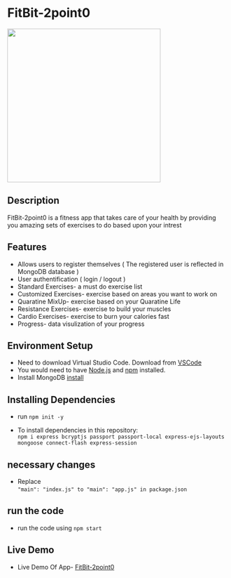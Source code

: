 # FitBit-2point0


<img src="https://user-images.githubusercontent.com/72491412/114506150-04b12600-9c4f-11eb-8265-9502d1c57a19.png" width="350">


## Description

FitBit-2point0 is a fitness app that takes care of your health by providing you amazing sets of exercises to do based upon your intrest

## Features

- Allows users to register themselves ( The registered user is reflected in MongoDB database )
- User authentification ( login / logout )
- Standard Exercises- a must do exercise list
- Customized Exercises- exercise based on areas you want to work on
- Quaratine MixUp- exercise based on your Quaratine Life
- Resistance Exercises- exercise to build your muscles
- Cardio Exercises- exercise to burn your calories fast
- Progress- data visulization of your progress

## Environment Setup

- Need to download Virtual Studio Code.
  Download from [VSCode](https://code.visualstudio.com/download)
- You would need to have [Node.js](https://nodejs.org/en/) and [npm](https://www.npmjs.com/) installed.
- Install MongoDB [install](https://docs.mongodb.com/guides/server/install/)

## Installing Dependencies

- run `npm init -y`

- To install dependencies in this repository:<br/>
  `npm i express bcryptjs passport passport-local express-ejs-layouts mongoose connect-flash express-session`

## necessary changes

- Replace <br/>`"main": "index.js" to "main": "app.js" in package.json`

## run the code

- run the code using `npm start`

## Live Demo

- Live Demo Of App- [FitBit-2point0](https://fitbit-2point0.herokuapp.com/)
